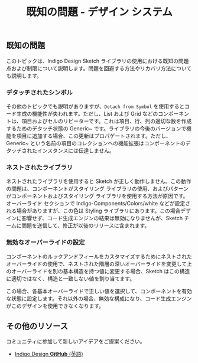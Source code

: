 ﻿---
title: 既知の問題 - デザイン システム
_description: 既知の問題点一覧およびその回避策の詳細。
_keywords: デザイン システム, Sketch, Ignite UI for Angular, UI ライブラリ, 色, パレット
_language: ja
---

## 既知の問題

このトピックは、Indigo Design Sketch ライブラリの使用における既知の問題点および制限について説明します。問題を回避する方法やリカバリ方法についても説明します。

### デタッチされたシンボル

その他のトピックでも説明がありますが、`Detach from Symbol` を使用するとコード生成の機能性が失われます。ただし、List および Grid などのコンポーネントは、項目およびセルのリピーターです。これは項目、行、列の適切な数を作成するためのデタッチ状態の Generic~ です。ライブラリの今後のバージョンで機能を項目に追加する場合、この更新はプロパゲートされます。ただし、Generic~ という名前の項目のコレクションへの機能拡張はコンポーネントのデタッチされたインスタンスには伝達しません。

### ネストされたライブラリ

ネストされたライブラリを使用すると Sketch が正しく動作しません。この動作の問題は、コンポーネントがスタイリング ライブラリの使用、およびパターンがコンポーネントおよびスタイリング ライブラリを使用する方法が原因です。オーバーライド セクションで Indigo-Components/Colors/white などが設定される場合がありますが、この色は Styling ライブラリにあります。この場合デザインに影響せず、コード生成エンジンの結果は無効になりませんが、Sketch チームに問題を送信して、修正が以後のリリースに含まれます。

### 無効なオーバーライドの設定

コンポーネントのルックアンドフィールをカスタマイズするためにネストされたオーバーライドの使用で、ネストされた階層の深いオーバーライドを変更して上のオーバーライドを別の基本構造を持つ値に変更する場合、Sketch はこの構造に適切ではなく、構造と一致しない値を割り当てます。

この場合、各基本オーバーライドで正しい値を選択して、コンポーネントを有効な状態に設定します。それ以外の場合、無効な構成になり、コード生成エンジンがこのデザインを使用できなくなります。

## その他のリソース

コミュニティに参加して新しいアイデアをご提案ください。

- [Indigo Design **GitHub** (英語)](https://github.com/IgniteUI/design-system-docfx)
